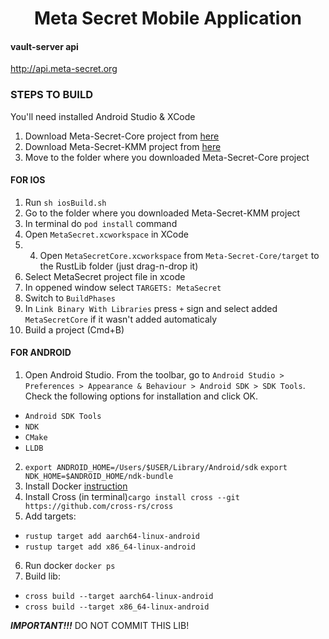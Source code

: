 <h1 align="center">Meta Secret Mobile Application</h1>

#### vault-server api
  http://api.meta-secret.org


### STEPS TO BUILD

You'll need installed Android Studio & XCode

1. Download Meta-Secret-Core project from [here](https://github.com/meta-secret/meta-secret-core)
2. Download Meta-Secret-KMM project from [here](https://github.com/meta-secret/meta-secret-kmm)
3. Move to the folder where you downloaded Meta-Secret-Core project

#### FOR IOS
1. Run `sh iosBuild.sh`
2. Go to the folder where you downloaded Meta-Secret-KMM project
3. In terminal do `pod install` command
4. Open `MetaSecret.xcworkspace` in XCode
5. 4. Open `MetaSecretCore.xcworkspace` from `Meta-Secret-Core/target` to the RustLib folder (just drag-n-drop it)
6. Select MetaSecret project file in xcode
7. In oppened window select `TARGETS: MetaSecret`
8. Switch to `BuildPhases`
9. In `Link Binary With Libraries` press `+` sign and select added `MetaSecretCore` if it wasn't added automaticaly
10. Build a project (Cmd+B)

#### FOR ANDROID

1. Open Android Studio. From the toolbar, go to `Android Studio > Preferences > Appearance & Behaviour > Android SDK > SDK Tools`. Check the following options for installation and click OK.
- `Android SDK Tools`
- `NDK`
- `CMake`
- `LLDB`
2. `export ANDROID_HOME=/Users/$USER/Library/Android/sdk`
    `export NDK_HOME=$ANDROID_HOME/ndk-bundle`
3. Install Docker [instruction](https://docs.docker.com/desktop/install/mac-install/)
4. Install Cross (in terminal)`cargo install cross --git https://github.com/cross-rs/cross`
5. Add targets:
 - `rustup target add aarch64-linux-android`
 - `rustup target add x86_64-linux-android`
6. Run docker `docker ps`
7. Build lib:
- `cross build --target aarch64-linux-android`
- `cross build --target x86_64-linux-android`


***IMPORTANT!!!***
DO NOT COMMIT THIS LIB!
